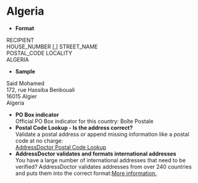 Algeria
=======

- **Format**

RECIPIENT  
HOUSE_NUMBER [,] STREET_NAME   
POSTAL_CODE LOCALITY   
ALGERIA
- **Sample**

Said Mohamed  
172, rue Hassiba Benbouali  
16015 Algier  
Algeria
- **PO Box indicator**  
Official PO Box indicator for this country: Boîte Postale
- **Postal Code Lookup - Is the address correct?**  
Validate a postal address or append missing information like a postal code at no charge:  
[AddressDoctor Postal Code Lookup](http://lookup.addressdoctor.com/lookup/default.aspx?lang=en&country=DZA)
- **AddressDoctor validates and formats international addresses**  
You have a large number of international addresses that need to be verified? AddressDoctor validates addresses from over 240 countries and puts them into the correct format:[More information.](index.php?id=31&L=1)